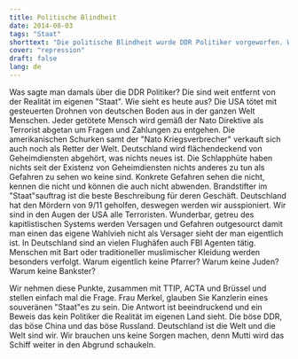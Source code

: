 ```yaml
---
title: Politische Blindheit
date: 2014-08-03
tags: "Staat"
shorttext: "Die politische Blindheit wurde DDR Politiker vorgeworfen. Wie sieht es mit den westlichen aus? Acta, Ceta, TTIP sind ja offen für Volkes Wünsche..."
cover: "repression"
draft: false
lang: de
---
```


Was sagte man damals über die DDR Politiker? Die sind weit entfernt von der Realität im eigenen "Staat". Wie sieht es heute aus? Die USA tötet mit gesteuerten Drohnen von deutschen Boden aus in der ganzen Welt Menschen. Jeder getötete Mensch wird gemäß der Nato Direktive als Terrorist abgetan um Fragen und Zahlungen zu entgehen. Die amerikanischen Schurken samt der "Nato Kriegsverbrecher" verkauft sich auch noch als Retter der Welt. Deutschland wird flächendeckend von Geheimdiensten abgehört, was nichts neues ist. Die Schlapphüte haben nichts seit der Existenz von Geheimdiensten nichts anderes zu tun als Gefahren zu sehen wo keine sind. Konkrete Gefahren sehen die nicht, kennen die nicht und können die auch nicht abwenden. Brandstifter im "Staat"sauftrag ist die beste Beschreibung für deren Geschäft. Deutschland hat den Mördern von 9/11 geholfen, deswegen werden wir ausspioniert. Wir sind in den Augen der USA alle Terroristen. Wunderbar, getreu des kapitlistischen Systems werden Versagen und Gefahren outgesourct damit man einen das eigene Wahlvieh nicht als Versager sieht der man eigentlich ist. In Deutschland sind an vielen Flughäfen auch FBI Agenten tätig. Menschen mit Bart oder traditioneller muslimischer Kleidung werden besonders verfolgt. Warum eigentlich keine Pfarrer? Warum keine Juden? Warum keine Bankster? 

Wir nehmen diese Punkte, zusammen mit TTIP, ACTA und Brüssel und stellen einfach mal die Frage. Frau Merkel, glauben Sie Kanzlerin eines souveränen "Staat"es zu sein. Die Antwort ist beeindruckend und ein Beweis das kein Politiker die Realität im eigenen Land sieht. Die böse DDR, das böse China und das böse Russland. Deutschland ist die Welt und die Welt sind wir. Wir brauchen uns keine Sorgen machen, denn Mutti wird das Schiff weiter in den Abgrund schaukeln. 